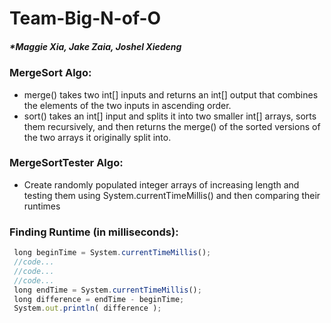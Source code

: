 # **Team-Big-N-of-O**
##### *Maggie Xia, Jake Zaia, Joshel Xiedeng

### MergeSort Algo:
  * merge() takes two int[] inputs and returns an int[] output that combines the elements of the two inputs in ascending order.
  * sort() takes an int[] input and splits it into two smaller int[] arrays, sorts them recursively, and then returns the merge() of the sorted versions of the two arrays it originally split into.

### MergeSortTester Algo:
  * Create randomly populated integer arrays of increasing length and testing them using System.currentTimeMillis() and then comparing their runtimes

### Finding Runtime (in milliseconds):
```javascript
 long beginTime = System.currentTimeMillis();
 //code...
 //code...
 //code...
 long endTime = System.currentTimeMillis(); 
 long difference = endTime - beginTime;
 System.out.println( difference );
